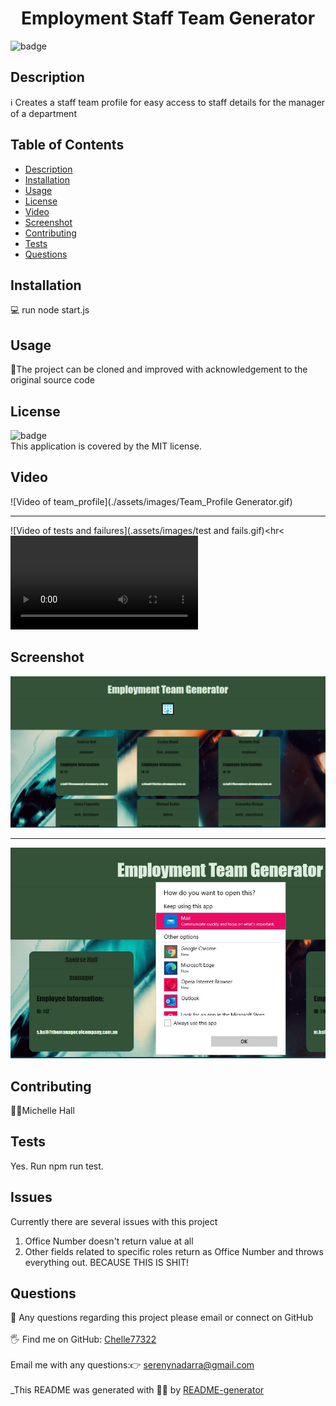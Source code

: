 
<h1 align="center">Employment Staff Team Generator</h1>
  
![badge](https://img.shields.io/badge/license-MIT-brightgreen)<br />
## Description
ℹ️ Creates a staff team profile for easy access to staff details for the manager of a department
## Table of Contents
- [Description](#description)
- [Installation](#installation)
- [Usage](#usage)
- [License](#license)
- [Video](#video)
- [Screenshot](#screenshot)
- [Contributing](#contributing)
- [Tests](#tests)
- [Questions](#questions)
## Installation
💻 run node start.js
## Usage
📖The project can be cloned and improved with acknowledgement to the original source code
## License
![badge](https://img.shields.io/badge/license-MIT-brightgreen)
<br />
This application is covered by the MIT license. 

## Video
![Video of team_profile](./assets/images/Team_Profile Generator.gif)<hr>
![Video of tests and failures](.assets/images/test and fails.gif)<hr<
![Video of full mp4](./assets/images/Team_Profile.mp4)

## Screenshot
![Image of generated web page](./assets/images/web_page_result.jpg)<hr>
![Image of email working default app](./assets/images/show_email.jpg)

## Contributing

🙋‍♀️Michelle Hall

## Tests
 Yes. Run npm run test.

 ## Issues
 Currently there are several issues with this project
 1. Office Number doesn't return value at all
 3. Other fields related to specific roles return as Office Number and throws everything out. BECAUSE THIS IS SHIT!

## Questions
🤔 Any questions regarding this project please email or connect on GitHub<br />
<br />
🖐️ Find me on GitHub: [Chelle77322](https://github.com/Chelle77322)<br />
<br />
 Email me with any questions:👉 serenynadarra@gmail.com<br /><br />
_This README was generated with 🤸‍♀️ by [README-generator](https://github.com/Chelle77322/README-Generator)
    
